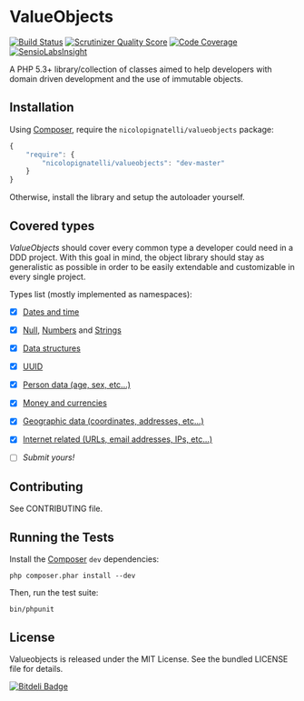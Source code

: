ValueObjects
============

[![Build Status](https://travis-ci.org/nicolopignatelli/valueobjects.png?branch=master)](https://travis-ci.org/nicolopignatelli/valueobjects)
[![Scrutinizer Quality Score](https://scrutinizer-ci.com/g/nicolopignatelli/valueobjects/badges/quality-score.png?s=979567c2d791ffbeab12777c60c8edb86776ddcc)](https://scrutinizer-ci.com/g/nicolopignatelli/valueobjects/)
[![Code Coverage](https://scrutinizer-ci.com/g/nicolopignatelli/valueobjects/badges/coverage.png?s=59dd4a142412a9dcd989870610f1c9f89c19cf48)](https://scrutinizer-ci.com/g/nicolopignatelli/valueobjects/)
[![SensioLabsInsight](https://insight.sensiolabs.com/projects/246a2da6-ffdb-4730-9216-647fb7aac383/mini.png)](https://insight.sensiolabs.com/projects/246a2da6-ffdb-4730-9216-647fb7aac383)

A PHP 5.3+ library/collection of classes aimed to help developers with domain driven development and the use of immutable objects.

Installation
------------

Using [Composer](http://getcomposer.org/), require the `nicolopignatelli/valueobjects`
package:

``` javascript
{
    "require": {
        "nicolopignatelli/valueobjects": "dev-master"
    }
}
```

Otherwise, install the library and setup the autoloader yourself.


Covered types
-------------

_ValueObjects_ should cover every common type a developer could need in a DDD project. With this goal in mind, the object library should stay as generalistic as possible in order to be easily extendable and customizable in every single project.

Types list (mostly implemented as namespaces):

- [x] [Dates and time](/src/ValueObjects/DateTime)
- [x] [Null](/src/ValueObjects/Null), [Numbers](/src/ValueObjects/Number) and [Strings](/src/ValueObjects/String)
- [x] [Data structures](/src/ValueObjects/Structure)
- [x] [UUID](/src/ValueObjects/Identity)
- [x] [Person data (age, sex, etc...)](/src/ValueObjects/Person)
- [x] [Money and currencies](/src/ValueObjects/Money)
- [x] [Geographic data (coordinates, addresses, etc...)](/src/ValueObjects/Geography)
- [x] [Internet related (URLs, email addresses, IPs, etc...)](/src/ValueObjects/Web)
- [ ] _Submit yours!_


Contributing
------------

See CONTRIBUTING file.


Running the Tests
-----------------

Install the [Composer](http://getcomposer.org/) `dev` dependencies:

    php composer.phar install --dev

Then, run the test suite:

    bin/phpunit


License
-------

Valueobjects is released under the MIT License. See the bundled LICENSE file for
details.


[![Bitdeli Badge](https://d2weczhvl823v0.cloudfront.net/nicolopignatelli/valueobjects/trend.png)](https://bitdeli.com/free "Bitdeli Badge")

